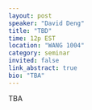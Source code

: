 ```yaml
---
layout: post
speaker: "David Deng"
title: "TBD"
time: 12p EST
location: "WANG 1004"
category: seminar
invited: false
link_abstract: true
bio: "TBA"
---
```

TBA
